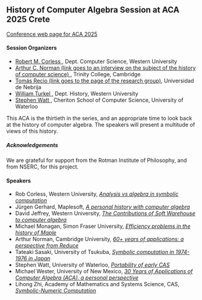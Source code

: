 <H2> History of Computer Algebra Session at ACA 2025 Crete </H2>

<A HREF="https://aca2025.github.io/"> Conference web page for ACA 2025 </A>

<H4> Session Organizers </H4>

<ul> 
<li> <A HREF="https://rcorless.github.io"> Robert M. Corless </A>, Dept. Computer Science, Western University </li>
<li> <A HREF="https://www.varsity.co.uk/interviews/29764"> Arthur C. Norman (link goes to an interview on the subject of the history of computer science) </A>, Trinity College, Cambridge </li>
<li> <A HREF="https://www.nebrija.com/en/research/groups/mathematics.php"> Tomás Recio (link goes to the page of the research group)</A>, Universidad de Nebrija </li>
<li> <A HREF="https://williamjturkel.net/"> William Turkel </A>, Dept. History, Western University </li>
<li> <A HREF="https://cs.uwaterloo.ca/~smwatt/"> Stephen Watt </A>, Cheriton School of Computer Science, University of Waterloo </li>
</ul>

<p> This ACA is the thirtieth in the series, and an appropriate time to look back at the history of computer algebra.  The speakers will present a multitude of views of this history.</p>

<H5> Acknowledgements </H5>
<p></p>We are grateful for support from the Rotman Institute of Philosophy, and from NSERC, for this project. </p>

<H4> Speakers </H4>

<ul>
  <li> Rob Corless, Western University, <A HREF="AnalysisVSAlgebra.pdf"><em>Analysis vs algebra in symbolic computation</em></A> </li>
  <li> Jürgen Gerhard, Maplesoft, <A HREF="Abstract_Gerhard.pdf"><em>A personal history with computer algebra</em></A> </li>
  <li> David Jeffrey, Western University, <A HREF=""><em>The Contributions of Soft Warehouse to computer algebra</em></A> </li>
  <li> Michael Monagan, Simon Fraser University, <A HREF="ACA-25-Monagan.pdf"><em>Efficiency problems in the history of Maple</em></A> </li>
  <li> Arthur Norman, Cambridge University, <A HREF="aca25_abstract.pdf"><em>60+ years of applications: a perspective from Reduce</em></A> </li>
  <li> Tateaki Sasaki, University of Tsukuba, <A HREF="ACA2025ssk.pdf"><em>Symbolic computation in 1974-1976 in Japan</em></A> </li>
  <li> Stephen Watt, University of Waterloo, <A HREF="ACA_2025____Portability_of_Early_CAS____First_Thoughts.pdf"><em>Portability of early CAS</em></A> </li>
  <li> Michael Wester, University of New Mexico, <A HREF="Wester.pdf"><em>30 Years of Applications of Computer Algebra (ACA), a
personal perspective</em></A> </li>
  <li> Lihong Zhi, Academy of Mathematics and Systems Science, CAS, <A HREF="symbolic-numeric computation.pdf"><em>Symbolic-Numeric Computation</em></A> </li>
</ul>
